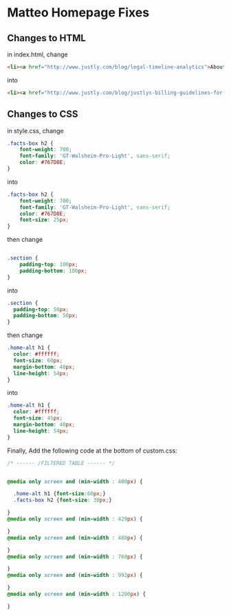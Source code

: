 # Matteo Homepage Fixes

## Changes to HTML

in index.html, change

```html
<li><a href="http://www.justly.com/blog/legal-timeline-analytics">About Us</a></li>
```

into 

```html
<li><a href="http://www.justly.com/blog/justlys-billing-guidelines-for-outside-counsel">About Us</a></li>
```

## Changes to CSS

in style.css, change

```css
.facts-box h2 {
    font-weight: 700;
    font-family: 'GT-Walsheim-Pro-Light', sans-serif;
    color: #767D8E;
}
```

into 

```css
.facts-box h2 {
    font-weight: 700;
    font-family: 'GT-Walsheim-Pro-Light', sans-serif;
    color: #767D8E;
    font-size: 25px;
}
```


then change

```css

.section {
    padding-top: 100px;
    padding-bottom: 100px;
}

```

into

```css
.section {
  padding-top: 50px;
  padding-bottom: 50px;
}
```


then change

```css
.home-alt h1 {
  color: #ffffff;
  font-size: 60px;
  margin-bottom: 40px;
  line-height: 54px;
}
```

into 

```css
.home-alt h1 {
  color: #ffffff;
  font-size: 45px;
  margin-bottom: 40px;
  line-height: 54px;
}
```

Finally, Add the following code at the bottom of custom.css:

```css
/* ------ /FILTERED TABLE ------ */


@media only screen and (min-width : 400px) {

  .home-alt h1 {font-size:60px;}
  .facts-box h2 {font-size: 30px;}

}
@media only screen and (min-width : 429px) {

}
@media only screen and (min-width : 480px) {

}
@media only screen and (min-width : 768px) {

}
@media only screen and (min-width : 992px) {

}
@media only screen and (min-width : 1200px) {

}

```
